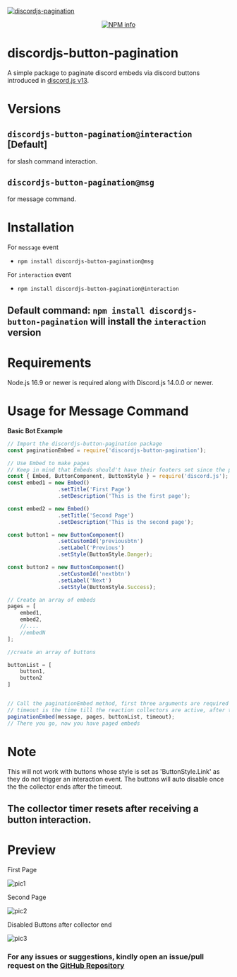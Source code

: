 [![discordjs-pagination](https://user-images.githubusercontent.com/57099786/126899921-eb1e0728-ab64-4d28-a59c-835662957a8a.png)](https://npmjs.com/package/discordjs-button-pagination)

<div align="center">
  <p>
    <a href="https://npmjs.com/package/discordjs-button-pagination
/"><img src="https://nodei.co/npm/discordjs-button-pagination.png?downloads=true&stars=true" alt="NPM info" /></a>
  </p>
</div>

# discordjs-button-pagination
A simple package to paginate discord embeds via discord buttons introduced in [discord.js v13](https://github.com/discordjs/discord.js/tree/master).

# Versions

## `discordjs-button-pagination@interaction` [Default]
for slash command interaction.

## `discordjs-button-pagination@msg`
for message command.
# Installation
For `message` event
* `npm install discordjs-button-pagination@msg`

For `interaction` event
* `npm install discordjs-button-pagination@interaction`

## Default command: `npm install discordjs-button-pagination` will install the **`interaction`** version

# Requirements
Node.js 16.9 or newer is required along with Discord.js 14.0.0 or newer.


# Usage for Message Command
__Basic Bot Example__
```js
// Import the discordjs-button-pagination package
const paginationEmbed = require('discordjs-button-pagination');

// Use Embed to make pages
// Keep in mind that Embeds should't have their footers set since the pagination method sets page info there
const { Embed, ButtonComponent, ButtonStyle } = require('discord.js');
const embed1 = new Embed()
                .setTitle('First Page')
                .setDescription('This is the first page');

const embed2 = new Embed()
                .setTitle('Second Page')
                .setDescription('This is the second page');

const button1 = new ButtonComponent()
                .setCustomId('previousbtn')
                .setLabel('Previous')
                .setStyle(ButtonStyle.Danger);

const button2 = new ButtonComponent()
                .setCustomId('nextbtn')
                .setLabel('Next')
                .setStyle(ButtonStyle.Success);

// Create an array of embeds
pages = [
	embed1,
	embed2,
	//....
	//embedN
];

//create an array of buttons

buttonList = [
    button1,
    button2
]


// Call the paginationEmbed method, first three arguments are required
// timeout is the time till the reaction collectors are active, after this you can't change pages (in ms), defaults to 120000
paginationEmbed(message, pages, buttonList, timeout);
// There you go, now you have paged embeds
```

# Note
This will not work with buttons whose style is set as 'ButtonStyle.Link' as they do not trigger an interaction event. The buttons will auto disable once the the collector ends after the timeout.
## The collector timer resets after receiving a button interaction.

# Preview

First Page

![pic1](https://user-images.githubusercontent.com/57099786/126900536-0daa030b-eaae-4a00-ad1c-912a2a5ca6af.PNG)



Second Page

![pic2](https://user-images.githubusercontent.com/57099786/126900544-96fd0163-26f8-44b4-b823-f84756ae0028.PNG)



Disabled Buttons after collector end

![pic3](https://user-images.githubusercontent.com/57099786/126900553-b9ab9cb7-1dfd-45ae-9e31-469b249f0c18.PNG)



### For any issues or suggestions, kindly open an issue/pull request on the [**GitHub Repository**](https://github.com/ryzyx/discordjs-button-pagination)

